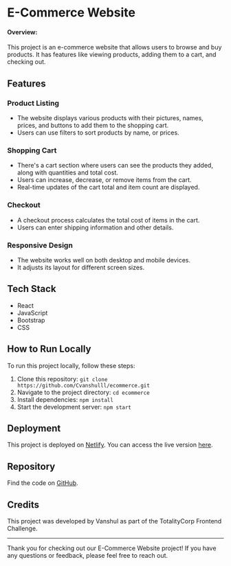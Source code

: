 
# E-Commerce Website 


#### Overview:  
This project is an e-commerce website that allows users to browse and buy products. It has features like viewing products, adding them to a cart, and checking out.
## Features

### Product Listing

- The website displays various products with their pictures, names, prices, and buttons to add them to the shopping cart.
- Users can use filters to sort products by name, or prices.

### Shopping Cart

- There's a cart section where users can see the products they added, along with quantities and total cost.
- Users can increase, decrease, or remove items from the cart.
- Real-time updates of the cart total and item count are displayed.

### Checkout

- A checkout process calculates the total cost of items in the cart.
- Users can enter shipping information and other details.

### Responsive Design

- The website works well on both desktop and mobile devices.
- It adjusts its layout for different screen sizes.

## Tech Stack

- React
- JavaScript
- Bootstrap
- CSS


## How to Run Locally

To run this project locally, follow these steps:

1. Clone this repository: `git clone https://github.com/Cvanshulll/ecommerce.git`
2. Navigate to the project directory: `cd ecommerce`
3. Install dependencies: `npm install`
4. Start the development server: `npm start`
## Deployment

This project is deployed on [Netlify](https://your-netlify-link.com). You can access the live version [here](https://your-netlify-link.com).


## Repository

Find the code on [GitHub](https://github.com/Cvanshulll/ecommerce).
## Credits

This project was developed by Vanshul as part of the TotalityCorp Frontend Challenge.

---

Thank you for checking out our E-Commerce Website project! If you have any questions or feedback, please feel free to reach out.
